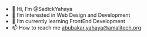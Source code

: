 - 👋 Hi, I’m @SadickYahaya
- 👀 I’m interested in Web Design and Development 
- 🌱 I’m currently learning FrontEnd Development
- 📫 How to reach me abubakar.yahaya@amalitech.org
<!---
SadickYahaya/SadickYahaya is a ✨ special ✨ repository because its `README.md` (this file) appears on your GitHub profile.
You can click the Preview link to take a look at your changes.
--->
